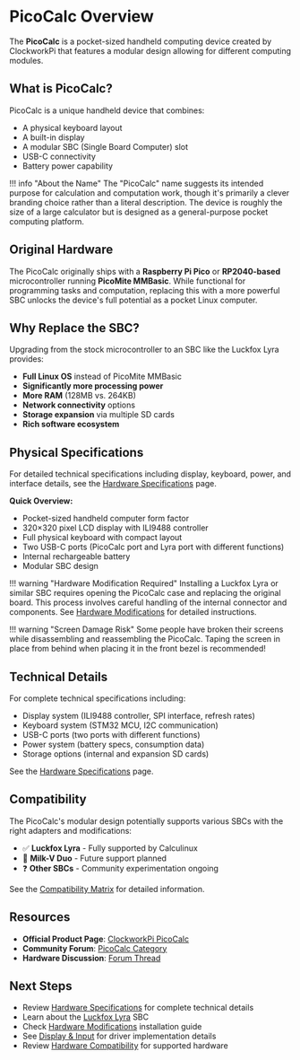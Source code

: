 # PicoCalc Overview

The **PicoCalc** is a pocket-sized handheld computing device created by ClockworkPi that features a modular design allowing for different computing modules.

## What is PicoCalc?

PicoCalc is a unique handheld device that combines:

- A physical keyboard layout
- A built-in display
- A modular SBC (Single Board Computer) slot
- USB-C connectivity
- Battery power capability

!!! info "About the Name"
    The "PicoCalc" name suggests its intended purpose for calculation and computation work, though it's primarily a clever branding choice rather than a literal description. The device is roughly the size of a large calculator but is designed as a general-purpose pocket computing platform.

## Original Hardware

The PicoCalc originally ships with a **Raspberry Pi Pico** or **RP2040-based** microcontroller running **PicoMite MMBasic**. While functional for programming tasks and computation, replacing this with a more powerful SBC unlocks the device's full potential as a pocket Linux computer.

## Why Replace the SBC?

Upgrading from the stock microcontroller to an SBC like the Luckfox Lyra provides:

- **Full Linux OS** instead of PicoMite MMBasic
- **Significantly more processing power**
- **More RAM** (128MB vs. 264KB)
- **Network connectivity** options
- **Storage expansion** via multiple SD cards
- **Rich software ecosystem**

## Physical Specifications

For detailed technical specifications including display, keyboard, power, and interface details, see the [Hardware Specifications](specifications.md) page.

**Quick Overview:**
- Pocket-sized handheld computer form factor
- 320×320 pixel LCD display with ILI9488 controller
- Full physical keyboard with compact layout
- Two USB-C ports (PicoCalc port and Lyra port with different functions)
- Internal rechargeable battery
- Modular SBC design

!!! warning "Hardware Modification Required"
    Installing a Luckfox Lyra or similar SBC requires opening the PicoCalc case and replacing the original board. This process involves careful handling of the internal connector and components. See [Hardware Modifications](modifications.md) for detailed instructions.

!!! warning "Screen Damage Risk"
    Some people have broken their screens while disassembling and reassembling the PicoCalc. Taping the screen in place from behind when placing it in the front bezel is recommended!

## Technical Details

For complete technical specifications including:
- Display system (ILI9488 controller, SPI interface, refresh rates)
- Keyboard system (STM32 MCU, I2C communication)
- USB-C ports (two ports with different functions)
- Power system (battery specs, consumption data)
- Storage options (internal and expansion SD cards)

See the [Hardware Specifications](specifications.md) page.

## Compatibility

The PicoCalc's modular design potentially supports various SBCs with the right adapters and modifications:

- ✅ **Luckfox Lyra** - Fully supported by Calculinux
- 🚧 **Milk-V Duo** - Future support planned
- ❓ **Other SBCs** - Community experimentation ongoing

See the [Compatibility Matrix](compatibility.md) for detailed information.

## Resources

- **Official Product Page**: [ClockworkPi PicoCalc](https://www.clockworkpi.com/)
- **Community Forum**: [PicoCalc Category](https://forum.clockworkpi.com/c/picocalc/31)
- **Hardware Discussion**: [Forum Thread](https://forum.clockworkpi.com/t/luckfox-lyra-on-picocalc/16280)

## Next Steps

- Review [Hardware Specifications](specifications.md) for complete technical details
- Learn about the [Luckfox Lyra](luckfox-lyra.md) SBC
- Check [Hardware Modifications](modifications.md) installation guide
- See [Display & Input](display-input.md) for driver implementation details
- Review [Hardware Compatibility](compatibility.md) for supported hardware
